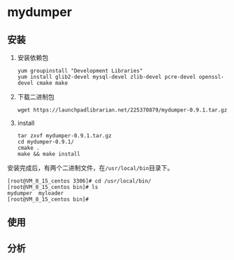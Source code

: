 # mydumper

## 安装

1. 安装依赖包

   ```shell
   yum groupinstall "Development Libraries"
   yum install glib2-devel mysql-devel zlib-devel pcre-devel openssl-devel cmake make
   ```

2. 下载二进制包

   ```shell
   wget https://launchpadlibrarian.net/225370879/mydumper-0.9.1.tar.gz
   ```

3. install

   ```shell
   tar zxvf mydumper-0.9.1.tar.gz
   cd mydumper-0.9.1/
   cmake .
   make && make install
   ```

安装完成后，有两个二进制文件，在`/usr/local/bin`目录下。

```shell
[root@VM_0_15_centos 3306]# cd /usr/local/bin/
[root@VM_0_15_centos bin]# ls
mydumper  myloader
[root@VM_0_15_centos bin]# 

```



## 使用

## 分析
